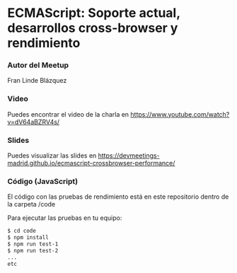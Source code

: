 # ECMAScript: Soporte actual, desarrollos cross-browser y rendimiento

### Autor del Meetup

Fran Linde Blázquez

### Video

Puedes encontrar el video de la charla en <https://www.youtube.com/watch?v=dV64aBZRV4s/>

### Slides

Puedes visualizar las slides en <https://devmeetings-madrid.github.io/ecmascript-crossbrowser-performance/>

### Código (JavaScript)

El código con las pruebas de rendimiento está en este repositorio dentro de la carpeta /code

Para ejecutar las pruebas en tu equipo:

```sh
$ cd code
$ npm install
$ npm run test-1
$ npm run test-2
...
etc
```
